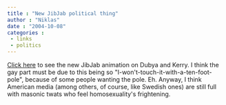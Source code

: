 ```yaml
---
title : "New JibJab political thing"
author : "Niklas"
date : "2004-10-08"
categories : 
 - links
 - politics
---
```


[Click here](http://images2.shockwave.com/afassets/flash/goodtobeindc.swf) to see the new JibJab animation on Dubya and Kerry. I think the gay part must be due to this being so "I-won't-touch-it-with-a-ten-foot-pole", because of some people wanting the pole. Eh. Anyway, I think American media (among others, of course, like Swedish ones) are still full with masonic twats who feel homosexuality's frightening.
